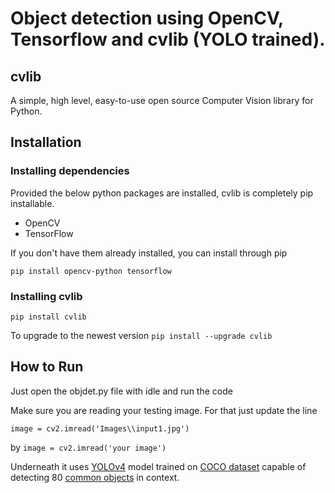 # Object detection using OpenCV, Tensorflow and cvlib (YOLO trained). 
## cvlib
A simple, high level, easy-to-use open source Computer Vision library for Python.

## Installation

### Installing dependencies

Provided the below python packages are installed, cvlib is completely pip installable.

* OpenCV
* TensorFlow

If you don't have them already installed, you can install through pip

`pip install opencv-python tensorflow` 


### Installing cvlib

`pip install cvlib`

To upgrade to the newest version
`pip install --upgrade cvlib`


## How to Run

Just open the objdet.py file with idle and run the code

Make sure you are reading your testing image. For that just update the line

`image = cv2.imread('Images\\input1.jpg')`

by `image = cv2.imread('your image')` 

 
Underneath it uses [YOLOv4](https://github.com/AlexeyAB/darknet) model trained on [COCO dataset](http://cocodataset.org/) capable of detecting 80 [common objects](https://github.com/arunponnusamy/object-detection-opencv/blob/master/yolov3.txt) in context.

